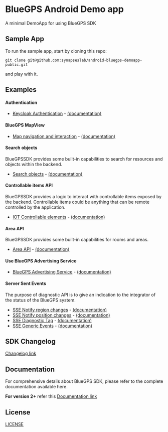 # BlueGPS Android Demo app

A minimal DemoApp for using BlueGPS SDK

## Sample App

To run the sample app, start by cloning this repo:

 ```shell
git clone git@github.com:synapseslab/android-bluegps-demoapp-public.git
```

and play with it.

## Examples

#### Authentication

- [Keycloak Authentication](https://github.com/synapseslab/android-bluegps-demoapp-public/blob/main/demo-app/app/src/main/java/com/synapseslab/bluegpssdkdemo/keycloak/KeycloakActivity.kt) - [(documentation)](https://synapseslab.com/android-bluegps-sdk-public/v2/v2.html#32-app-authentication)

#### BlueGPS MapView
- [Map navigation and interaction](https://github.com/synapseslab/android-bluegps-demoapp-public/blob/main/demo-app/app/src/main/java/com/synapseslab/bluegpssdkdemo/map/MapActivity.kt) - [(documentation)](https://synapseslab.com/android-bluegps-sdk-public/v2/v2.html#5-bluegpsmapview)

#### Search objects
BlueGPSSDK provides some built-in capabilities to search for resources and objects within the backend.
- [Search objects](https://github.com/synapseslab/android-bluegps-demoapp-public/blob/main/demo-app/app/src/main/java/com/synapseslab/bluegpssdkdemo/search_object/SearchObjectsActivity.kt) - [(documentation)](https://synapseslab.com/android-bluegps-sdk-public/v2/v2.html#8-search-object-api)

#### Controllable items API
BlueGPSSDK provides a logic to interact with controllable items exposed by the backend. Controllable items could be anything that can be remote controlled by the application.

- [IOT Controllable elements](https://github.com/synapseslab/android-bluegps-demoapp-public/blob/main/demo-app/app/src/main/java/com/synapseslab/bluegpssdkdemo/controllable_elements/ControllableElementsActivity.kt) - [(documentation)](https://github.com/synapseslab/android-bluegps-demoapp-public/blob/main/documentation/bluegps_android_sdk.md#9-controllable-items-api)

#### Area API
BlueGPSSDK provides some built-in capabilities for rooms and areas.


- [Area API](https://github.com/synapseslab/android-bluegps-demoapp-public/blob/main/demo-app/app/src/main/java/com/synapseslab/bluegpssdkdemo/area/AreaActivity.kt) - [(documentation)](https://synapseslab.com/android-bluegps-sdk-public/v2/v2.html#10-area-api)

#### Use BlueGPS Advertising Service
- [BlueGPS Advertising Service](https://github.com/synapseslab/android-bluegps-demoapp-public/blob/main/demo-app/app/src/main/java/com/synapseslab/bluegpssdkdemo/login/MainActivity.kt#L62) - [(documentation)](https://synapseslab.com/android-bluegps-sdk-public/v2/v2.html#4-use-bluegps-advertising-service)

#### Server Sent Events
The purpose of diagnostic API is to give an indication to the integrator of the status of the BlueGPS system.


- [SSE Notify region changes](https://github.com/synapseslab/android-bluegps-demoapp-public/blob/main/demo-app/app/src/main/java/com/synapseslab/bluegpssdkdemo/sse/NotifyRegionActivity.kt) - [(documentation)](https://synapseslab.com/android-bluegps-sdk-public/v2/v2.html#62-notify-region-changes)
- [SSE Notify position changes](https://github.com/synapseslab/android-bluegps-demoapp-public/blob/main/demo-app/app/src/main/java/com/synapseslab/bluegpssdkdemo/sse/NotifyPositionActivity.kt) - [(documentation)](https://synapseslab.com/android-bluegps-sdk-public/v2/v2.html#63-notify-position-changes)
- [SSE Diagnostic Tag](https://github.com/synapseslab/android-bluegps-demoapp-public/blob/main/demo-app/app/src/main/java/com/synapseslab/bluegpssdkdemo/sse/DiagnosticTagActivity.kt) - [(documentation)](https://synapseslab.com/android-bluegps-sdk-public/v2/v2.html#61-diagnostic-sse)
- [SSE Generic Events](https://github.com/synapseslab/android-bluegps-demoapp-public/blob/main/demo-app/app/src/main/java/com/synapseslab/bluegpssdkdemo/sse/GenericEventsActivity.kt) - [(documentation)](https://synapseslab.com/android-bluegps-sdk-public/v2/v2.html#64-notify-generic-events)

## SDK Changelog

[Changelog link](https://synapseslab.com/android-bluegps-sdk-public/changelog/changelog.md)

## Documentation
For comprehensive details about BlueGPS SDK, please refer to the complete documentation available here.

**For version 2+** refer this
[Documentation link](https://synapseslab.com/android-bluegps-sdk-public/v2/v2.html)


## License

[LICENSE](https://github.com/synapseslab/android-bluegps-demoapp-public/blob/main/LICENSE.md)
